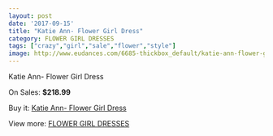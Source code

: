 ```yaml
---
layout: post
date: '2017-09-15'
title: "Katie Ann- Flower Girl Dress"
category: FLOWER GIRL DRESSES
tags: ["crazy","girl","sale","flower","style"]
image: http://www.eudances.com/6685-thickbox_default/katie-ann-flower-girl-dress.jpg
---
```

Katie Ann- Flower Girl Dress

On Sales: **$218.99**
<a href="https://www.eudances.com/en/flower-girl-dresses/2469-katie-ann-flower-girl-dress.html"><amp-img layout="responsive" width="600" height="600" src="//www.eudances.com/6685-thickbox_default/katie-ann-flower-girl-dress.jpg" alt="Katie Ann- Flower Girl Dress 0" /></a>
<a href="https://www.eudances.com/en/flower-girl-dresses/2469-katie-ann-flower-girl-dress.html"><amp-img layout="responsive" width="600" height="600" src="//www.eudances.com/6686-thickbox_default/katie-ann-flower-girl-dress.jpg" alt="Katie Ann- Flower Girl Dress 1" /></a>

Buy it: [Katie Ann- Flower Girl Dress](https://www.eudances.com/en/flower-girl-dresses/2469-katie-ann-flower-girl-dress.html "Katie Ann- Flower Girl Dress")

View more: [FLOWER GIRL DRESSES](https://www.eudances.com/en/30-flower-girl-dresses "FLOWER GIRL DRESSES")